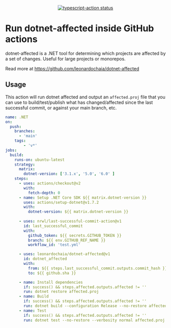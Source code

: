 <p align="center">
  <a href="https://github.com/actions/typescript-action/actions"><img alt="typescript-action status" src="https://github.com/actions/typescript-action/workflows/build-test/badge.svg"></a>
</p>

# Run dotnet-affected inside GitHub actions

dotnet-affected is a .NET tool for determining which projects are affected by a set of changes. Useful for large projects or monorepos.

Read more at <https://github.com/leonardochaia/dotnet-affected>

## Usage

This action will run dotnet affected and output an `affected.proj` file that you can use to build/test/publish what has changed/affected since the last successful commit, or against your main branch, etc.

```yaml
name: .NET
on:
  push:
    branches:
      - 'main'
    tags:
        - 'v*'
jobs:
  build:
    runs-on: ubuntu-latest
    strategy:
      matrix:
        dotnet-version: ['3.1.x', '5.0', '6.0' ]
    steps:
      - uses: actions/checkout@v2
        with:
          fetch-depth: 0
      - name: Setup .NET Core SDK ${{ matrix.dotnet-version }}
        uses: actions/setup-dotnet@v1.7.2
        with:
          dotnet-version: ${{ matrix.dotnet-version }}
          
      - uses: nrwl/last-successful-commit-action@v1
        id: last_successful_commit
        with:
          github_token: ${{ secrets.GITHUB_TOKEN }}
          branch: ${{ env.GITHUB_REF_NAME }}
          workflow_id: 'test.yml'

      - uses: leonardochaia/dotnet-affected@v1
        id: dotnet_affected
        with:
          from: ${{ steps.last_successful_commit.outputs.commit_hash }}
          to: ${{ github.sha }}

      - name: Install dependencies
        if: success() && steps.affected.outputs.affected != ''
        run: dotnet restore affected.proj
      - name: Build
        if: success() && steps.affected.outputs.affected != ''
        run: dotnet build --configuration Release --no-restore affected.proj
      - name: Test
        if: success() && steps.affected.outputs.affected != ''
        run: dotnet test --no-restore --verbosity normal affected.proj
```
